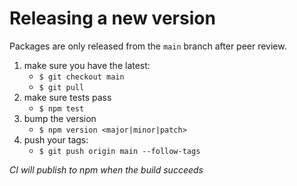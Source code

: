 # Releasing a new version

Packages are only released from the `main` branch after peer review.

1. make sure you have the latest:
	* `$ git checkout main`
	* `$ git pull`
2. make sure tests pass
	* `$ npm test`
3. bump the version
	* `$ npm version <major|minor|patch>`
4. push your tags:
	* `$ git push origin main --follow-tags`

_CI will publish to npm when the build succeeds_

